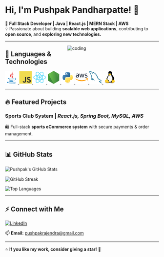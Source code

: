 

# Hi, I'm Pushpak Pandharpatte! 👋

🚀 **Full Stack Developer | Java | React.js | MERN Stack | AWS**  
💡 Passionate about building **scalable web applications**, contributing to **open source**, and **exploring new technologies.**

---

<img align="right" alt="coding" width="300" src="https://i.pinimg.com/originals/15/22/dd/1522ddece6c1e3ab7ee15871255d3ec8.gif">

## 🚀 Languages & Technologies

<p>
<a href="https://raw.githubusercontent.com/devicons/devicon/master/icons/java/java-original.svg">
<img src="https://raw.githubusercontent.com/devicons/devicon/master/icons/java/java-original.svg" alt="Java" width="42" height="42" />
</a>
<a href="https://raw.githubusercontent.com/devicons/devicon/master/icons/javascript/javascript-original.svg">
<img src="https://raw.githubusercontent.com/devicons/devicon/master/icons/javascript/javascript-original.svg" alt="JavaScript" width="42" height="42" />
</a>
<a href="https://raw.githubusercontent.com/devicons/devicon/master/icons/react/react-original.svg">
<img src="https://raw.githubusercontent.com/devicons/devicon/master/icons/react/react-original.svg" alt="React.js" width="42" height="42" />
</a>
<a href="https://raw.githubusercontent.com/devicons/devicon/master/icons/nodejs/nodejs-original.svg">
<img src="https://raw.githubusercontent.com/devicons/devicon/master/icons/nodejs/nodejs-original.svg" alt="Node.js" width="42" height="42" />
</a>
<a href="https://raw.githubusercontent.com/devicons/devicon/master/icons/python/python-original.svg">
<img src="https://raw.githubusercontent.com/devicons/devicon/master/icons/python/python-original.svg" alt="Python" width="42" height="42" />
</a>
<a href="https://raw.githubusercontent.com/devicons/devicon/master/icons/amazonwebservices/amazonwebservices-original-wordmark.svg">
<img src="https://raw.githubusercontent.com/devicons/devicon/master/icons/amazonwebservices/amazonwebservices-original-wordmark.svg" alt="AWS" width="42" height="42" />
</a>
<a href="https://raw.githubusercontent.com/devicons/devicon/master/icons/mysql/mysql-original.svg">
<img src="https://raw.githubusercontent.com/devicons/devicon/master/icons/mysql/mysql-original.svg" alt="MySQL" width="42" height="42" />
</a>
<a href="https://raw.githubusercontent.com/devicons/devicon/master/icons/linux/linux-original.svg">
<img src="https://raw.githubusercontent.com/devicons/devicon/master/icons/linux/linux-original.svg" alt="Linux" width="42" height="42" />
</a>
</p>

---

## 🔥 Featured Projects

### **Sports Club System** | *React.js, Spring Boot, MySQL, AWS*
🛍️ Full-stack **sports eCommerce system** with secure payments & order management.

---

## 📊 GitHub Stats

<p>
<img align="center" src="https://github-readme-stats.vercel.app/api?username=pushpak261&show_icons=true&theme=tokyonight" alt="Pushpak's GitHub Stats" />
</p>

<p>
<img align="center" src="https://github-readme-streak-stats.herokuapp.com/?user=pushpak261&theme=tokyonight" alt="GitHub Streak" />
</p>

<p>
<img src="https://github-readme-stats.vercel.app/api/top-langs?username=pushpak261&show_icons=true&locale=en&layout=compact&theme=tokyonight" alt="Top Languages" />
</p>

---

## ⚡ Connect with Me
<p>
<a href="https://www.linkedin.com/in/pushpak-pandharpatte/">
<img src="https://img.shields.io/badge/LinkedIn-0a77b6?style=for-the-badge&logo=linkedin&logoColor=white" alt="LinkedIn" />
</a>
</p>

📫 **Email:** pushpakrajendra@gmail.com

---

⭐ **If you like my work, consider giving a star!** 🚀
